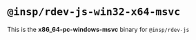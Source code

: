 # `@insp/rdev-js-win32-x64-msvc`

This is the **x86_64-pc-windows-msvc** binary for `@insp/rdev-js`
